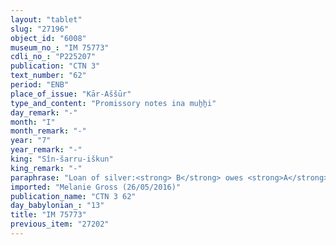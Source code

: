 ```yaml
---
layout: "tablet"
slug: "27196"
object_id: "6008"
museum_no_: "IM 75773"
cdli_no_: "P225207"
publication: "CTN 3"
text_number: "62"
period: "ENB"
place_of_issue: "Kār-Aššūr"
type_and_content: "Promissory notes ina muẖẖi"
day_remark: "-"
month: "I"
month_remark: "-"
year: "7"
year_remark: "-"
king: "Sîn-šarru-iškun"
king_remark: "-"
paraphrase: "Loan of silver:<strong> B</strong> owes <strong>A</strong> 1/2 mina of silver. Beginning with the present day, the debt will bear an interest of 1/5 (<em>hummu&scaron;u</em>) shekel per shekel (20% p.a.). 3 witnesses and the scribe, defined as writer of the promissory note (<em>&scaron;āṭir u&rsquo;ilti</em>).<br /> &nbsp;<br /> <strong>A</strong> = Taqī&scaron;-Gula//&Scaron;irik; <strong>B</strong> = Ninurta-kabit//S&icirc;n-ēre&scaron;; Scribe = Tabnēa//Kurigalzu<br /> &nbsp;"
imported: "Melanie Gross (26/05/2016)"
publication_name: "CTN 3 62"
day_babylonian_: "13"
title: "IM 75773"
previous_item: "27202"
---
```

